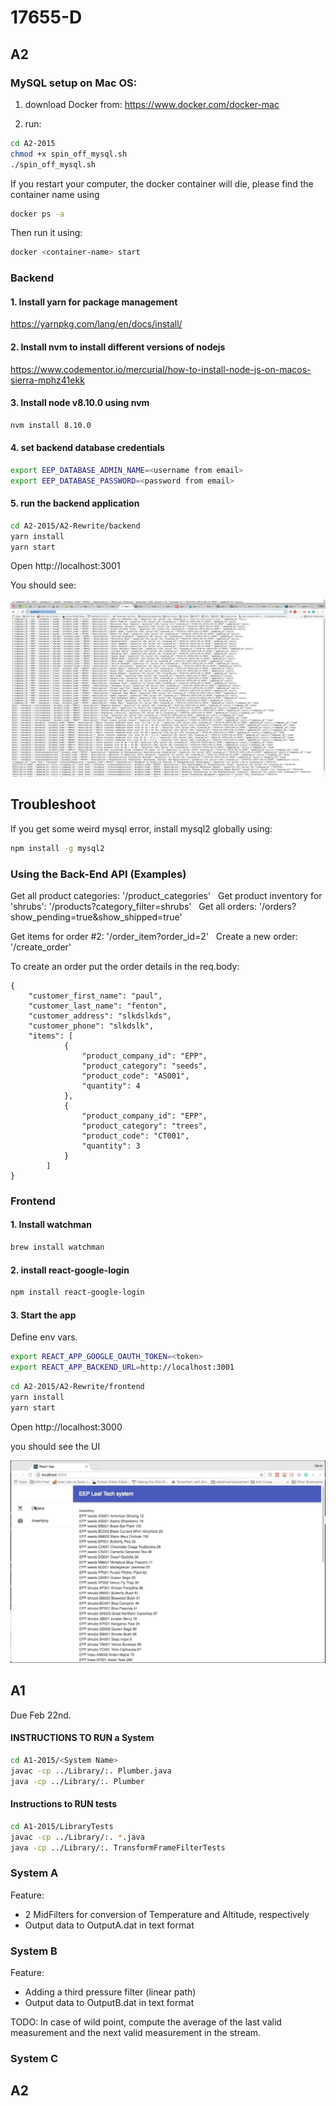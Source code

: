 # 17655-D

## A2

### MySQL setup on Mac OS:

1. download Docker from: https://www.docker.com/docker-mac

2. run:
```bash
cd A2-2015
chmod +x spin_off_mysql.sh
./spin_off_mysql.sh
```

If you restart your computer, the docker container will die, please find the container name using

```bash
docker ps -a
```

Then run it using:
```bash
docker <container-name> start
```

### Backend

#### 1. Install yarn for package management

https://yarnpkg.com/lang/en/docs/install/

#### 2. Install nvm to install different versions of nodejs

https://www.codementor.io/mercurial/how-to-install-node-js-on-macos-sierra-mphz41ekk

#### 3. Install node v8.10.0 using nvm

```bash
nvm install 8.10.0
```

#### 4. set backend database credentials

```bash
export EEP_DATABASE_ADMIN_NAME=<username from email>
export EEP_DATABASE_PASSWORD=<password from email>
```

#### 5. run the backend application

```bash
cd A2-2015/A2-Rewrite/backend
yarn install
yarn start
```

Open http://localhost:3001

You should see:

![GitHub Logo](A2-2015/A2-Rewrite/imgs/api.png)

## Troubleshoot

If you get some weird mysql error, install mysql2 globally using:

```bash
npm install -g mysql2
```

### Using the Back-End API (Examples)

Get all product categories: '<url>/product_categories'
  
Get product inventory for 'shrubs': '<url>/products?category_filter=shrubs'
  
Get all orders: '<url>/orders?show_pending=true&show_shipped=true'
 
Get items for order #2: '<url>/order_item?order_id=2'
  
Create a new order: '<url>/create_order'
  
To create an order put the order details in the req.body:
```
{
	"customer_first_name": "paul",
	"customer_last_name": "fenton",
	"customer_address": "slkdslkds",
	"customer_phone": "slkdslk",
	"items": [
			{
				"product_company_id": "EPP",
				"product_category": "seeds",
				"product_code": "AS001",
				"quantity": 4
			},
			{
				"product_company_id": "EPP",
				"product_category": "trees",
				"product_code": "CT001",
				"quantity": 3
			}
		]
}
```

### Frontend

#### 1. Install watchman

```bash
brew install watchman
```

#### 2. install react-google-login

```bash
npm install react-google-login
```

#### 3. Start the app

Define env vars.

```bash
export REACT_APP_GOOGLE_OAUTH_TOKEN=<token>
export REACT_APP_BACKEND_URL=http://localhost:3001
```

```bash
cd A2-2015/A2-Rewrite/frontend
yarn install
yarn start
```

Open http://localhost:3000

you should see the UI

![GitHub Logo](A2-2015/A2-Rewrite/imgs/menu.gif)




## A1

Due Feb 22nd.

#### INSTRUCTIONS TO RUN a System

```bash
cd A1-2015/<System Name>
javac -cp ../Library/:. Plumber.java
java -cp ../Library/:. Plumber
```  

#### Instructions to RUN tests

```bash
cd A1-2015/LibraryTests
javac -cp ../Library/:. *.java
java -cp ../Library/:. TransformFrameFilterTests
```  



### System A

Feature:

  - 2 MidFilters for conversion of Temperature and Altitude, respectively
  - Output data to OutputA.dat in text format


### System B

Feature:

  - Adding a third pressure filter (linear path)
  - Output data to OutputB.dat in text format

TODO:
In case of wild point, compute the average of the last valid measurement and the next valid measurement in the stream.


### System C

## A2

